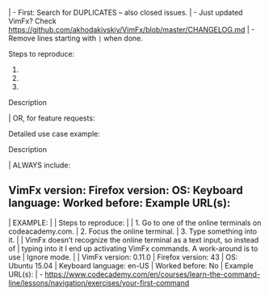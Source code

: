 | - First: Search for DUPLICATES – also closed issues.
| - Just updated VimFx? Check https://github.com/akhodakivskiy/VimFx/blob/master/CHANGELOG.md
| - Remove lines starting with `|` when done.


Steps to reproduce:

1. 
2. 
3. 

Description


| OR, for feature requests:


Detailed use case example:

Description


| ALWAYS include:


VimFx version: 
Firefox version: 
OS: 
Keyboard language: 
Worked before: 
Example URL(s):
- 


| EXAMPLE:
|
| Steps to reproduce:
|
| 1. Go to one of the online terminals on codeacademy.com.
| 2. Focus the online terminal.
| 3. Type something into it.
|
| VimFx doesn’t recognize the online terminal as a text input, so instead of
| typing into it I end up activating VimFx commands. A work-around is to use
| Ignore mode.
|
| VimFx version: 0.11.0
| Firefox version: 43
| OS: Ubuntu 15.04
| Keyboard language: en-US
| Worked before: No
| Example URL(s):
| - https://www.codecademy.com/en/courses/learn-the-command-line/lessons/navigation/exercises/your-first-command
